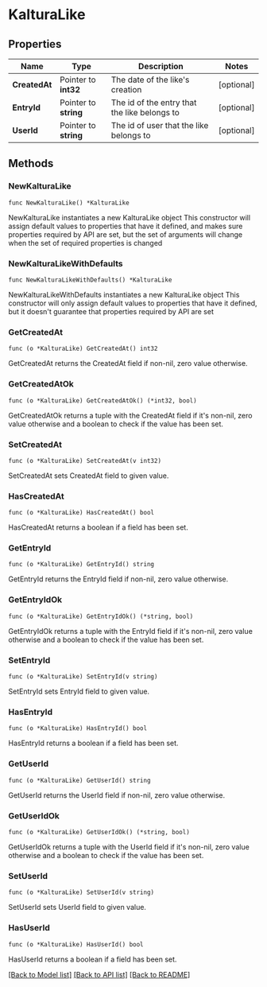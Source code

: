 # KalturaLike

## Properties

Name | Type | Description | Notes
------------ | ------------- | ------------- | -------------
**CreatedAt** | Pointer to **int32** | The date of the like&#39;s creation | [optional] 
**EntryId** | Pointer to **string** | The id of the entry that the like belongs to | [optional] 
**UserId** | Pointer to **string** | The id of user that the like belongs to | [optional] 

## Methods

### NewKalturaLike

`func NewKalturaLike() *KalturaLike`

NewKalturaLike instantiates a new KalturaLike object
This constructor will assign default values to properties that have it defined,
and makes sure properties required by API are set, but the set of arguments
will change when the set of required properties is changed

### NewKalturaLikeWithDefaults

`func NewKalturaLikeWithDefaults() *KalturaLike`

NewKalturaLikeWithDefaults instantiates a new KalturaLike object
This constructor will only assign default values to properties that have it defined,
but it doesn't guarantee that properties required by API are set

### GetCreatedAt

`func (o *KalturaLike) GetCreatedAt() int32`

GetCreatedAt returns the CreatedAt field if non-nil, zero value otherwise.

### GetCreatedAtOk

`func (o *KalturaLike) GetCreatedAtOk() (*int32, bool)`

GetCreatedAtOk returns a tuple with the CreatedAt field if it's non-nil, zero value otherwise
and a boolean to check if the value has been set.

### SetCreatedAt

`func (o *KalturaLike) SetCreatedAt(v int32)`

SetCreatedAt sets CreatedAt field to given value.

### HasCreatedAt

`func (o *KalturaLike) HasCreatedAt() bool`

HasCreatedAt returns a boolean if a field has been set.

### GetEntryId

`func (o *KalturaLike) GetEntryId() string`

GetEntryId returns the EntryId field if non-nil, zero value otherwise.

### GetEntryIdOk

`func (o *KalturaLike) GetEntryIdOk() (*string, bool)`

GetEntryIdOk returns a tuple with the EntryId field if it's non-nil, zero value otherwise
and a boolean to check if the value has been set.

### SetEntryId

`func (o *KalturaLike) SetEntryId(v string)`

SetEntryId sets EntryId field to given value.

### HasEntryId

`func (o *KalturaLike) HasEntryId() bool`

HasEntryId returns a boolean if a field has been set.

### GetUserId

`func (o *KalturaLike) GetUserId() string`

GetUserId returns the UserId field if non-nil, zero value otherwise.

### GetUserIdOk

`func (o *KalturaLike) GetUserIdOk() (*string, bool)`

GetUserIdOk returns a tuple with the UserId field if it's non-nil, zero value otherwise
and a boolean to check if the value has been set.

### SetUserId

`func (o *KalturaLike) SetUserId(v string)`

SetUserId sets UserId field to given value.

### HasUserId

`func (o *KalturaLike) HasUserId() bool`

HasUserId returns a boolean if a field has been set.


[[Back to Model list]](../README.md#documentation-for-models) [[Back to API list]](../README.md#documentation-for-api-endpoints) [[Back to README]](../README.md)


